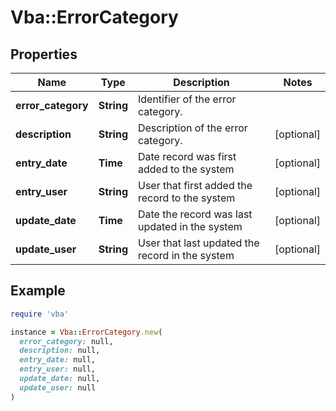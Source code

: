 # Vba::ErrorCategory

## Properties

| Name | Type | Description | Notes |
| ---- | ---- | ----------- | ----- |
| **error_category** | **String** | Identifier of the error category. |  |
| **description** | **String** | Description of the error category. | [optional] |
| **entry_date** | **Time** | Date record was first added to the system | [optional] |
| **entry_user** | **String** | User that first added the record to the system | [optional] |
| **update_date** | **Time** | Date the record was last updated in the system | [optional] |
| **update_user** | **String** | User that last updated the record in the system | [optional] |

## Example

```ruby
require 'vba'

instance = Vba::ErrorCategory.new(
  error_category: null,
  description: null,
  entry_date: null,
  entry_user: null,
  update_date: null,
  update_user: null
)
```

